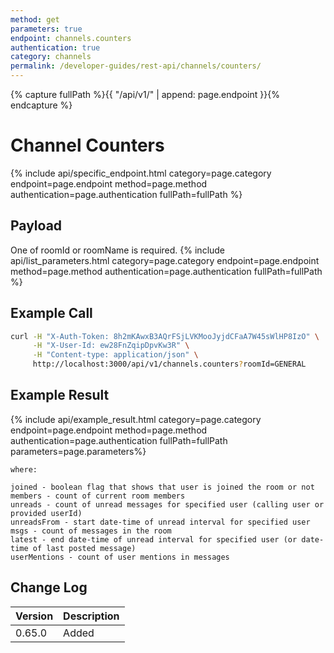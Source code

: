 ```yaml
---
method: get
parameters: true
endpoint: channels.counters
authentication: true
category: channels
permalink: /developer-guides/rest-api/channels/counters/
---
```


{% capture fullPath %}{{ "/api/v1/" | append: page.endpoint }}{% endcapture %}

# Channel Counters

{% include api/specific_endpoint.html category=page.category endpoint=page.endpoint method=page.method authentication=page.authentication fullPath=fullPath %}

## Payload

One of roomId or roomName is required.
{% include api/list_parameters.html category=page.category endpoint=page.endpoint method=page.method authentication=page.authentication fullPath=fullPath %}

## Example Call

```bash
curl -H "X-Auth-Token: 8h2mKAwxB3AQrFSjLVKMooJyjdCFaA7W45sWlHP8IzO" \
     -H "X-User-Id: ew28FnZqipDpvKw3R" \
     -H "Content-type: application/json" \
     http://localhost:3000/api/v1/channels.counters?roomId=GENERAL
```

## Example Result

{% include api/example_result.html category=page.category endpoint=page.endpoint method=page.method authentication=page.authentication fullPath=fullPath parameters=page.parameters%}

```
where:

joined - boolean flag that shows that user is joined the room or not
members - count of current room members
unreads - count of unread messages for specified user (calling user or provided userId)
unreadsFrom - start date-time of unread interval for specified user
msgs - count of messages in the room
latest - end date-time of unread interval for specified user (or date-time of last posted message)
userMentions - count of user mentions in messages
```

## Change Log

| Version | Description |
| :--- | :--- |
| 0.65.0 | Added |
